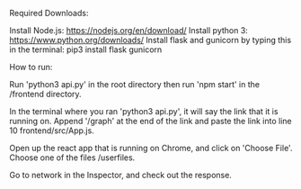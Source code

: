 Required Downloads:

Install Node.js: https://nodejs.org/en/download/
Install python 3: https://www.python.org/downloads/
Install flask and gunicorn by typing this in the terminal: pip3 install flask gunicorn

How to run:

Run 'python3 api.py' in the root directory then run 'npm start' in the /frontend directory.

In the terminal where you ran 'python3 api.py', it will say the link that it is running on. Append '/graph' at the end of the link and paste the link into line 10 frontend/src/App.js.

Open up the react app that is running on Chrome, and click on 'Choose File'. Choose one of the files /userfiles.

Go to network in the Inspector, and check out the response.
